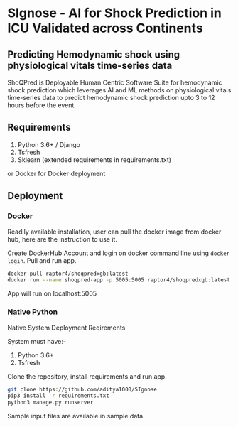 # SIgnose - AI for Shock Prediction in ICU Validated across Continents

## Predicting Hemodynamic shock using physiological vitals time-series data
ShoQPred is Deployable Human Centric Software Suite for hemodynamic shock prediction which leverages AI and ML methods on physiological vitals time-series data to predict hemodynamic shock prediction upto 3 to 12 hours before the event.

## Requirements
1. Python 3.6+ / Django
2. Tsfresh
3. Sklearn
(extended requirements in requirements.txt)

or Docker for Docker deployment

## Deployment
### Docker 
Readily available installation, user can pull the docker image from docker hub, here are the instruction to use it.

Create DockerHub Account and login on docker command line using ```docker login```. Pull and run app.

```bash
docker pull raptor4/shoqpredxgb:latest
docker run --name shoqpred-app -p 5005:5005 raptor4/shoqpredxgb:latest
```
App will run on localhost:5005

### Native Python
Native System Deployment Reqirements

System must have:-
1. Python 3.6+
2. Tsfresh

Clone the repository, install requirements and run app.

```bash
git clone https://github.com/aditya1000/SIgnose
pip3 install -r requirements.txt
python3 manage.py runserver
```


Sample input files are available in sample data.

